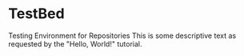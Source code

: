 # TestBed
Testing Environment for Repositories
This is some descriptive text as requested by the "Hello, World!" tutorial.
